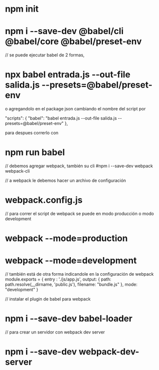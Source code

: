 
# npm init

# npm i --save-dev @babel/cli @babel/core @babel/preset-env

// se puede ejecutar babel de 2 formas,
# npx babel entrada.js --out-file salida.js --presets=@babel/preset-env

o agregandolo en el package json cambiando el nombre del script por

"scripts": {
    "babel": "babel entrada.js --out-file salida.js --presets=@babel/preset-env"
  },

para despues correrlo con 
# npm run babel

// debemos agregar webpack, también su cli
#npm i --save-dev webpack webpack-cli

// a webpack le debemos hacer un archivo de configuración
# webpack.config.js
// para correr el script de webpack se puede en modo producción o modo development

# webpack --mode=production
# webpack --mode=development

// también está de otra forma indicandole en la configuración de webpack
module.exports = {
    entry : './js/app.js',
    output: {
        path: path.resolve(__dirname, 'public.js'),
        filename: "bundle.js"
    },
    mode: "development"
}

// instalar el plugin de babel para webpack
# npm i --save-dev babel-loader

// para crear un servidor con webpack dev server

# npm i --save-dev webpack-dev-server

